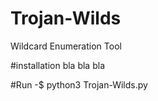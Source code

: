 # Trojan-Wilds
Wildcard Enumeration Tool

#installation
bla bla bla

#Run
-$ python3 Trojan-Wilds.py
